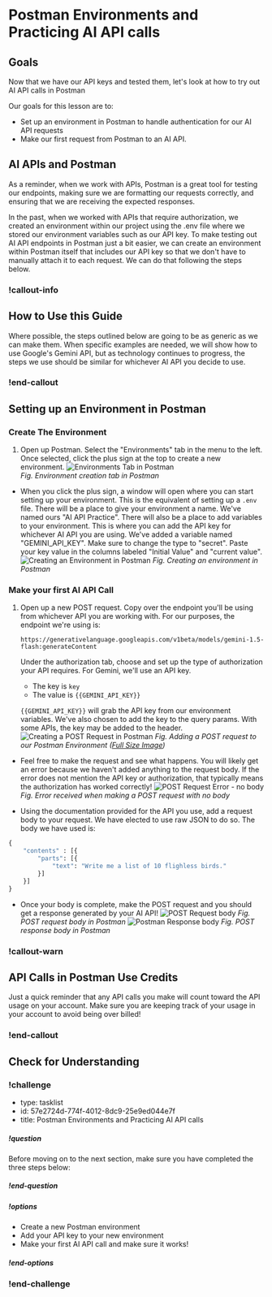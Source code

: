 # Postman Environments and Practicing AI API calls

## Goals
Now that we have our API keys and tested them, let's look at how to try out AI API calls in Postman

Our goals for this lesson are to:
- Set up an environment in Postman to handle authentication for our AI API requests
- Make our first request from Postman to an AI API.

## AI APIs and Postman

As a reminder, when we work with APIs, Postman is a great tool for testing our endpoints, making sure we are formatting our requests correctly, and ensuring that we are receiving the expected responses. 

In the past, when we worked with APIs that require authorization, we created an environment within our project using the .env file where we stored our environment variables such as our API key. To make testing out AI API endpoints in Postman just a bit easier, we can create an environment within Postman itself that includes our API key so that we don't have to manually attach it to each request. We can do that following the steps below.

### !callout-info

## How to Use this Guide

Where possible, the steps outlined below are going to be as generic as we can make them. When specific examples are needed, we will show how to use Google's Gemini API, but as technology continues to progress, the steps we use should be similar for whichever AI API you decide to use.


### !end-callout  

## Setting up an Environment in Postman

### Create The Environment
1. Open up Postman. Select the "Environments" tab in the menu to the left. Once selected, click the plus sign at the top to create a new environment. 
    ![Environments Tab in Postman](assets/postman-and-ai-apis/create-environment-tab.png)  
    *Fig. Environment creation tab in Postman*

- When you click the plus sign, a window will open where you can start setting up your environment. This is the equivalent of setting up a `.env` file. There will be a place to give your environment a name. We've named ours "AI API Practice". There will also be a place to add variables to your environment. This is where you can add the API key for whichever AI API you are using. We've added a variable named "GEMINI_API_KEY". Make sure to change the type to "secret". Paste your key value in the columns labeled "Initial Value" and "current value".
![Creating an Environment in Postman](assets/postman-and-ai-apis/create-postman-environment.png) 
*Fig. Creating an environment in Postman*

### Make your first AI API Call
1. Open up a new POST request. Copy over the endpoint you'll be using from whichever API you are working with. For our purposes, the endpoint we're using is: 
 
    `https://generativelanguage.googleapis.com/v1beta/models/gemini-1.5-flash:generateContent` 

    Under the authorization tab, choose and set up the type of authorization your API requires. For Gemini, we'll use an API key. 
    - The key is `key` 
    - The value is `{{GEMINI_API_KEY}}` 

    `{{GEMINI_API_KEY}}` will grab the API key from our environment variables. We've also chosen to add the key to the query params. With some APIs, the key may be added to the header. 
    ![Creating a POST Request in Postman](assets/postman-and-ai-apis/create-post-request-postman.png) 
    *Fig. Adding a POST request to our Postman Environment ([Full Size Image](assets/postman-and-ai-apis/create-post-request-postman.png))*

- Feel free to make the request and see what happens. You will likely get an error because we haven't added anything to the request body. If the error does not mention the API key or authorization, that typically means the authorization has worked correctly!
![POST Request Error - no body](assets/postman-and-ai-apis/post-request-no-body-error.png)
*Fig. Error received when making a POST request with no body*

- Using the documentation provided for the API you use, add a request body to your request. We have elected to use raw JSON to do so. The body we have used is:
  
```py
{
    "contents" : [{
        "parts": [{
            "text": "Write me a list of 10 flighless birds."
        }]
    }]
}
```
- Once your body is complete, make the POST request and you should get a response generated by your AI API!
![POST Request body](assets/postman-and-ai-apis/post-request-body.png)
*Fig. POST request body in Postman*
![Postman Response body](assets/postman-and-ai-apis/postman-response-body.png)
*Fig. POST response body in Postman*

### !callout-warn

## API Calls in Postman Use Credits

Just a quick reminder that any API calls you make will count toward the API usage on your account. Make sure you are keeping track of your usage in your account to avoid being over billed!

### !end-callout  

## Check for Understanding

### !challenge

* type: tasklist
* id: 57e2724d-774f-4012-8dc9-25e9ed044e7f
* title: Postman Environments and Practicing AI API calls

##### !question

Before moving on to the next section, make sure you have completed the three steps below:

##### !end-question

##### !options

* Create a new Postman environment
* Add your API key to your new environment
* Make your first AI API call and make sure it works!

##### !end-options

### !end-challenge
